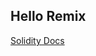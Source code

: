 ## Hello Remix

[Solidity Docs](https://docs.soliditylang.org/en/v0.8.28/introduction-to-smart-contracts.html)